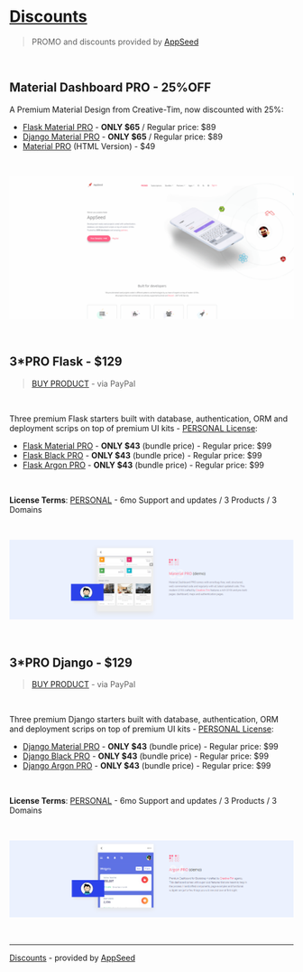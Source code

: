 # [Discounts](https://appseed.us/discounts)

> PROMO and discounts provided by [AppSeed](https://appseed.us) 

<br />

## Material Dashboard PRO - 25%OFF

A Premium Material Design from Creative-Tim, now discounted with 25%: 

- [Flask Material PRO](https://appseed.us/admin-dashboards/flask-dashboard-material-pro) - **ONLY $65** / Regular price: $89
- [Django Material PRO](https://appseed.us/admin-dashboards/django-dashboard-material-pro) - **ONLY $65** / Regular price: $89
- [Material PRO](https://bit.ly/3odmcGy) (HTML Version) - $49 

<br />

![Material PRO 25%Off - Promo.](https://raw.githubusercontent.com/app-generator/discounts/main/media/material-pro-25off-intro.gif)

<br />

## 3*PRO Flask - $129

> [BUY PRODUCT](https://www.paypal.com/cgi-bin/webscr?cmd=_s-xclick&hosted_button_id=F9NEZBNBRQGHC) - via PayPal

<br />

Three premium Flask starters built with database, authentication, ORM and deployment scrips on top of premium UI kits - [PERSONAL License](https://github.com/app-generator/license-personal):

- [Flask Material PRO](https://flask-material-dashboard-pro.appseed-srv1.com/) - **ONLY $43** (bundle price) - Regular price: $99 
- [Flask Black PRO](https://flask-black-dashboard-pro.appseed-srv1.com/) - **ONLY $43** (bundle price) - Regular price: $99 
- [Flask Argon PRO](https://flask-argon-dashboard-pro.appseed-srv1.com/) - **ONLY $43** (bundle price) - Regular price: $99 

<br />

**License Terms**: [PERSONAL](https://github.com/app-generator/license-personal) - 6mo Support and updates / 3 Products / 3 Domains

<br >

![3*PRO Flask - AppSeed Discount.](https://raw.githubusercontent.com/app-generator/discounts/main/media/discount-3PRO-flask-banner.png)

<br />

## 3*PRO Django - $129

> [BUY PRODUCT](https://www.paypal.com/cgi-bin/webscr?cmd=_s-xclick&hosted_button_id=MGAUST6QGNXE2) - via PayPal

<br />

Three premium Django starters built with database, authentication, ORM and deployment scrips on top of premium UI kits - [PERSONAL License](https://github.com/app-generator/license-personal):

- [Django Material PRO](https://django-material-dashboard-pro.appseed-srv1.com/) - **ONLY $43** (bundle price) - Regular price: $99 
- [Django Black PRO](https://django-black-dashboard-pro.appseed-srv1.com/) - **ONLY $43** (bundle price) - Regular price: $99 
- [Django Argon PRO](https://django-argon-dashboard-pro.appseed-srv1.com/) - **ONLY $43** (bundle price) - Regular price: $99 

<br />

**License Terms**: [PERSONAL](https://github.com/app-generator/license-personal) - 6mo Support and updates / 3 Products / 3 Domains

<br >

![3*PRO Django - AppSeed Discount.](https://raw.githubusercontent.com/app-generator/discounts/main/media/discount-3PRO-django-banner.png)

<br />

---
[Discounts](https://appseed.us/discounts) - provided by [AppSeed](https://appseed.us) 
